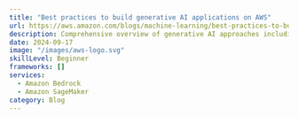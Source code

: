 ```yaml
---
title: "Best practices to build generative AI applications on AWS"
url: https://aws.amazon.com/blogs/machine-learning/best-practices-to-build-generative-ai-applications-on-aws/
description: Comprehensive overview of generative AI approaches including prompt engineering, RAG, and model customization with quality and security considerations
date: 2024-09-17
image: "/images/aws-logo.svg"
skillLevel: Beginner
frameworks: []
services:
  - Amazon Bedrock
  - Amazon SageMaker
category: Blog
---
```


